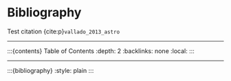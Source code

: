 # Bibliography

Test citation {cite:p}`vallado_2013_astro`

-------------------------------------------------
<!-- TOC formatted for sphinx -->
:::{contents} Table of Contents
:depth: 2
:backlinks: none
:local:
:::

-------------------------------------------------

:::{bibliography}
:style: plain
:::
